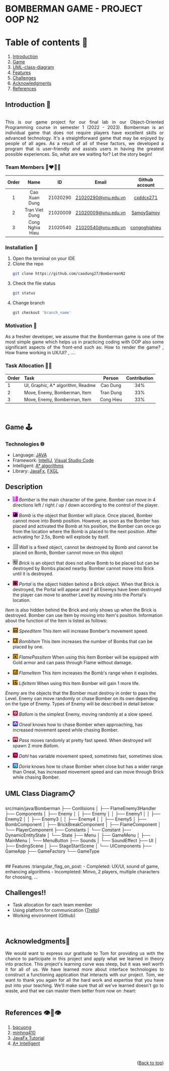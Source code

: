 # BOMBERMAN GAME - PROJECT OOP N2

<!-- TABLE OF CONTENTS -->
# Table of contents :round_pushpin:
1. [Introduction](#Introduction)
2. [Game](#Game)
3. [UML-class-diagram](#UML-class-diagram)
4. [Features](#Features)
5. [Challenges](#Challenges)
6. [Acknowledgments](#Acknowledgments)
7. [References](#References)
<!-- <details>
  <summary>Table of Contents</summary>
  <ol>
    <li>
      <a href="#Introduction">Introduction</a>
      <ul>
        <li><a href="#Team-members">Team Members</a></li>
	<li><a href="#installation">Installation</a></li>
	<li><a href="#motivation">Motivation</a></li>
	<li><a href="#task-allocation">Task Allocation</a></li>      
      </ul>
    </li>
    <li><a href="#technologies">Technologies</a></li>
    <li><a href="#uml-class-diagram">UML Class Diagram</a></li>
    <li><a href="#features">Features</a></li>
    <li><a href="#challenges">Challenges</a></li>
    <li><a href="#acknowledgments">Acknowledgments</a></li>
    <li><a href="#references">References</a></li>
  </ol>
</details> -->

<!-- ABOUT THE PROJECT -->

## Introduction <a name="Introduction"></a> :bricks:

<div align="center">
<img src="screenshots/Intro.gif" alt="">
</div>

<div style="text-align:justify">
This is our game project for our final lab in our Object-Oriented Programming course in semester 1 (2022 - 2023). Bomberman is an individual game that does not require players have excellent skills or advanced technology. It's a straightforward game that may be enjoyed by people of all ages. As a result of all of these factors, we developed a program that is user-friendly and assists users in having the greatest possible experiences. So, what are we waiting for? Let the story begin!
</div>

### Team Members :couplekiss_man_man:

| Order |         Name          |     ID      |            Email            |                       Github account                                                     |
| :---: | :-------------------: | :---------: | :-------------------------: | :---------------------------------------------------------: |
|   1   |     Cao Xuan Dung     | 21020290    |   21020290@vnu.edu.vn       |          [cxddcx271](https://github.com/cxddcx271)          | 
|   2   |     Tran Viet Dung    | 21020009    |   21020009@vnu.edu.vn       |          [SamoySamoy](https://github.com/SamoySamoy)        |
|   3   |     Cong Nghia Hieu   | 21020540    |   21020540@vnu.edu.vn       |          [congnghiahieu](https://github.com/congnghiahieu)  |      
### Installation :dart: 

1. Open the terminal on your IDE
2. Clone the repo
   ```sh
   git clone https://github.com/caodung27/BombermanN2
   ```
3. Check the file status
   ```sh
   git status
   ```
4. Change branch
   ```js
   git checkout 'branch_name'
   ```

### Motivation :mechanical_arm:

<div style="text-align:justify">
As a fresher developer, we assume that the Bomberman game is one of the most simple game which helps us in practicing coding with OOP also some significant aspects of the front-end such as: How to render the game? , How frame working in UX/UI? , ….
</div>

### Task Allocation :ok_man:

| Order | Task                                    |  Person   | Contribution |
| :---- | :-------------------------------------- | :-------: | :----------: |
| 1     | UI, Graphic, A* algorithm, Readme       |  Cao Dung |      34%     |
| 2     | Move, Enemy, Bomberman, Item            | Tran Dung |      33%     |
| 3     | Move, Enemy, Bomberman, Item            | Cong Hieu |      33%     |


<!-- Game -->
<br />

## Game <a name="Game"></a>:joystick:
### Technologies :globe_with_meridians:

- Language: [JAVA](https://www.java.com/en/)
- Framework: [IntelliJ](https://www.jetbrains.com/idea/), [Visual Studio Code](https://code.visualstudio.com)
- Intelligent: [A\* algorithms](https://www.geeksforgeeks.org/a-search-algorithm/)
- Library: [JavaFx](https://openjfx.io), [FXGL](https://github.com/AlmasB/FXGL)

## Description

- ![](readme/player.png) *Bomber* is the main character of the game. Bomber can move in 4 directions left / right / up / down according to the control of the player. 

- ![](readme/bomb.png) *Bomb* is the object that Bomber will place. Once placed, Bomber cannot move into Bomb position. However, as soon as the Bomber has placed and activated the Bomb at his position, the Bomber can once go from the location where the Bomb is placed to the next position. After activating for 2.5s, Bomb will explode by itself.

- ![](readme/wall.png) *Wall* is a fixed object, cannot be destroyed by Bomb and cannot be placed on Bomb, Bomber cannot move on this object

- ![](readme/brick.png) *Brick* is an object that does not allow Bomb to be placed but can be destroyed by Bombs placed nearby. Bomber cannot move into Brick until it is destroyed.

- ![](readme/portal.png) *Portal* is the object hidden behind a Brick object. When that Brick is destroyed, the Portal will appear and if all Enemys have been destroyed the player can move to another Level by moving into the Portal's location.

*Item* is also hidden behind the Brick and only shows up when the Brick is destroyed. Bomber can use Item by moving into Item's position. Information about the function of the Item is listed as follows:
- ![](readme/powerup_speed.png) *SpeedItem* This item will increase Bomber's movement speed.

- ![](readme/powerup_bombs.png) *BombItem* This item increases the number of Bombs that can be placed by one.

- ![](readme/powerup_flamepass.png) *FlamePassItem* When using this Item Bomber will be equipped with Gold armor and can pass through Flame without damage.

- ![](readme/powerup_flames.png) *FlameItem* This item increases the Bomb's range when it explodes.

- ![](readme/powerup_life.png) *LifeItem* When using this Item Bomber will gain 1 more life.

*Enemy* are the objects that the Bomber must destroy in order to pass the Level. Enemy can move randomly or chase Bomber on its own depending on the type of Enemy. Types of Enemy will be described in detail below:

- ![](readme/ballom.png) *Ballom* is the simplest Enemy, moving randomly at a slow speed.

- ![](readme/oneal.png) *Oneal* knows how to chase Bomber when approaching, has increased movement speed while chasing Bomber.

- ![](readme/pass.png) *Pass* moves randomly at pretty fast speed. When destroyed will spawn 2 more *Ballom*.

- ![](readme/dahl.png) *Dahl* has variable movement speed, sometimes fast, sometimes slow.

- ![](readme/doria.png) *Doria* knows how to chase Bomber when close but has a wider range than Oneal, has increased movement speed and can move through Brick while chasing Bomber.

## UML Class Diagram<a name="UML-class-diagram"></a>:clipboard:

src/main/java/Bomberman
├── Conllisions
│   ├── FlameEnemy3Handler
├── Components
│   ├── Enemy
│   │   ├── Enemy
│   │   ├── Enemy1
│   │   ├── Enemy2
│   │   ├── Enemy3
│   │   ├── Enemy4
│   │   ├── Enemy5
│   ├── BombComponent
│   ├── BrickBreakComponent
│   ├── FlameComponent
│   └── PlayerComponent
├── Constants
│   └── Constant
├── DynamicEntityState
│   └── State
├── Menu
│   ├── GameMenu
│   ├── MainMenu
│   └── MenuButton
├── Sounds
│   └── SoundEffect
├── UI
│   ├── EndingScene
│   ├── StageStartScene
│   └── UIComponents
├── GameApp
├── GameFactory
└── GameType

<br/>
<!-- FEATURES -->
## Features<a name="Features"> :triangular_flag_on_post:
- Completed: UX/UI, sound of game, enhancing algorithms
- Incompleted: Minvo, 2 players, multiple characters for choosing, …
<br />

<!-- CHALLENGES -->
## Challenges<a name="Challenges">:bangbang:

- Task allocation for each team member
- Using platform for communication ([Trello](https://trello.com/b/Ac0ISkzt/bomber-game-oop-project-2022))
- Working environment (Github)
<br />
	
## Acknowledgments<a name="Acknowledgments">:brain:
<div style="text-align:justify">
We would want to express our gratitude to Tom for providing us with the chance to
participate in this project and apply what we learned in theory into practice. This project's
learning curve was steep, but it was well worth it for all of us. We have learned more about interface technologies to construct a functioning application
that interacts with our project. Tom, we want to thank you again for all the hard work and expertise that you have
put into your teaching. We'll make sure that all we've learned doesn't go to waste, and that
we can master them better from now on :heart:
</div>

<br />

## References<a name="References">  :eye::tongue::eye:
1. [bqcuong](https://github.com/bqcuong/bomberman-starter)
2. [minhnq410](https://github.com/minhnq410/Bomberman_Assignment_2/tree/master/src/uet/oop/bomberman)
3. [JavaFx Tutorial](https://openjfx.io/openjfx-docs/)
4. [A* Intelligent](https://www.simplilearn.com/tutorials/artificial-intelligence-tutorial/a-star-algorithm#:~:text=PythonExplore%20Course-,What%20is%20an%20A*%20Algorithm%3F,shortest%20path%20to%20be%20taken.)

<br />

<p align="right">(<a href="#top">Back to top</a>)</p>


